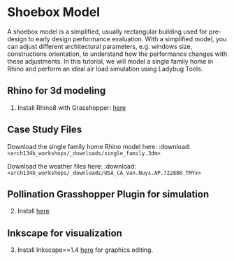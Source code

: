 # Shoebox Model

A shoebox model is a simplified, usually rectangular building used for pre-design to early design performance evaluation. With a simplified model, you can adjust different architectural parameters, e.g. windows size, constructions orientation, to understand how the performance changes with these adjustments. In this tutorial, we will model a single family home in Rhino and perform an ideal air load simulation using Ladybug Tools. 

## Rhino for 3d modeling
1. Install Rhino8 with Grasshopper: <a href="https://www.rhino3d.com/download/" target="_blank">here</a>

## Case Study Files
Download the single family home Rhino model here:
:download:`<arch134b_workshops/_downloads/single_family.3dm>`

Download the weather files here:
:download:`<arch134b_workshops/_downloads/USA_CA_Van.Nuys.AP.722886_TMYx>`
     
## Pollination Grasshopper Plugin for simulation 
2. Install <a href="https://app.pollination.solutions/cad-plugins" target="_blank">here</a>

## Inkscape for visualization
3. Install Inkscape==1.4 <a href="https://inkscape.org/release/inkscape-1.4/" target="_blank">here</a> for graphics editing.
